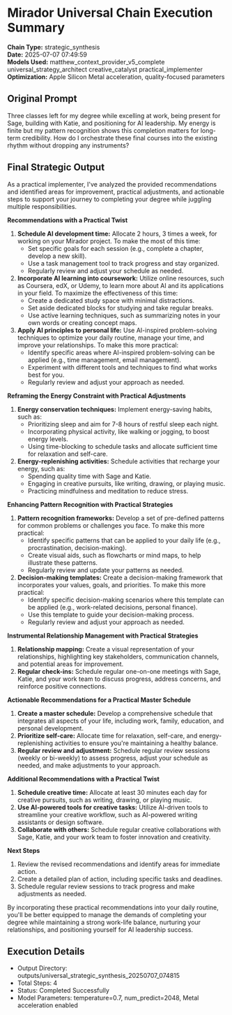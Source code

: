 # Mirador Universal Chain Execution Summary

**Chain Type:** strategic_synthesis  
**Date:** 2025-07-07 07:49:59  
**Models Used:** matthew_context_provider_v5_complete universal_strategy_architect creative_catalyst practical_implementer
**Optimization:** Apple Silicon Metal acceleration, quality-focused parameters

## Original Prompt
Three classes left for my degree while excelling at work, being present for Sage, building with Katie, and positioning for AI leadership. My energy is finite but my pattern 
  recognition shows this completion matters for long-term credibility. How do I orchestrate these final courses into the existing rhythm without dropping any instruments?

## Final Strategic Output
As a practical implementer, I've analyzed the provided recommendations and identified areas for improvement, practical adjustments, and actionable steps to support your journey to completing your degree while juggling multiple responsibilities.

**Recommendations with a Practical Twist**

1. **Schedule AI development time:** Allocate 2 hours, 3 times a week, for working on your Mirador project. To make the most of this time:
	* Set specific goals for each session (e.g., complete a chapter, develop a new skill).
	* Use a task management tool to track progress and stay organized.
	* Regularly review and adjust your schedule as needed.
2. **Incorporate AI learning into coursework:** Utilize online resources, such as Coursera, edX, or Udemy, to learn more about AI and its applications in your field. To maximize the effectiveness of this time:
	* Create a dedicated study space with minimal distractions.
	* Set aside dedicated blocks for studying and take regular breaks.
	* Use active learning techniques, such as summarizing notes in your own words or creating concept maps.
3. **Apply AI principles to personal life:** Use AI-inspired problem-solving techniques to optimize your daily routine, manage your time, and improve your relationships. To make this more practical:
	* Identify specific areas where AI-inspired problem-solving can be applied (e.g., time management, email management).
	* Experiment with different tools and techniques to find what works best for you.
	* Regularly review and adjust your approach as needed.

**Reframing the Energy Constraint with Practical Adjustments**

1. **Energy conservation techniques:** Implement energy-saving habits, such as:
	* Prioritizing sleep and aim for 7-8 hours of restful sleep each night.
	* Incorporating physical activity, like walking or jogging, to boost energy levels.
	* Using time-blocking to schedule tasks and allocate sufficient time for relaxation and self-care.
2. **Energy-replenishing activities:** Schedule activities that recharge your energy, such as:
	* Spending quality time with Sage and Katie.
	* Engaging in creative pursuits, like writing, drawing, or playing music.
	* Practicing mindfulness and meditation to reduce stress.

**Enhancing Pattern Recognition with Practical Strategies**

1. **Pattern recognition frameworks:** Develop a set of pre-defined patterns for common problems or challenges you face. To make this more practical:
	* Identify specific patterns that can be applied to your daily life (e.g., procrastination, decision-making).
	* Create visual aids, such as flowcharts or mind maps, to help illustrate these patterns.
	* Regularly review and update your patterns as needed.
2. **Decision-making templates:** Create a decision-making framework that incorporates your values, goals, and priorities. To make this more practical:
	* Identify specific decision-making scenarios where this template can be applied (e.g., work-related decisions, personal finance).
	* Use this template to guide your decision-making process.
	* Regularly review and adjust your approach as needed.

**Instrumental Relationship Management with Practical Strategies**

1. **Relationship mapping:** Create a visual representation of your relationships, highlighting key stakeholders, communication channels, and potential areas for improvement.
2. **Regular check-ins:** Schedule regular one-on-one meetings with Sage, Katie, and your work team to discuss progress, address concerns, and reinforce positive connections.

**Actionable Recommendations for a Practical Master Schedule**

1. **Create a master schedule:** Develop a comprehensive schedule that integrates all aspects of your life, including work, family, education, and personal development.
2. **Prioritize self-care:** Allocate time for relaxation, self-care, and energy-replenishing activities to ensure you're maintaining a healthy balance.
3. **Regular review and adjustment:** Schedule regular review sessions (weekly or bi-weekly) to assess progress, adjust your schedule as needed, and make adjustments to your approach.

**Additional Recommendations with a Practical Twist**

1. **Schedule creative time:** Allocate at least 30 minutes each day for creative pursuits, such as writing, drawing, or playing music.
2. **Use AI-powered tools for creative tasks:** Utilize AI-driven tools to streamline your creative workflow, such as AI-powered writing assistants or design software.
3. **Collaborate with others:** Schedule regular creative collaborations with Sage, Katie, and your work team to foster innovation and creativity.

**Next Steps**

1. Review the revised recommendations and identify areas for immediate action.
2. Create a detailed plan of action, including specific tasks and deadlines.
3. Schedule regular review sessions to track progress and make adjustments as needed.

By incorporating these practical recommendations into your daily routine, you'll be better equipped to manage the demands of completing your degree while maintaining a strong work-life balance, nurturing your relationships, and positioning yourself for AI leadership success.

## Execution Details
- Output Directory: outputs/universal_strategic_synthesis_20250707_074815
- Total Steps: 4
- Status: Completed Successfully
- Model Parameters: temperature=0.7, num_predict=2048, Metal acceleration enabled
